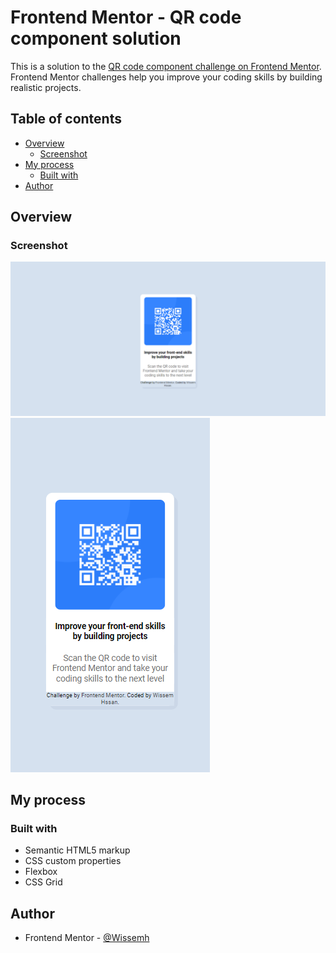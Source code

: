 # Frontend Mentor - QR code component solution

This is a solution to the [QR code component challenge on Frontend Mentor](https://www.frontendmentor.io/challenges/qr-code-component-iux_sIO_H). Frontend Mentor challenges help you improve your coding skills by building realistic projects. 

## Table of contents

- [Overview](#overview)
  - [Screenshot](#screenshot)
- [My process](#my-process)
  - [Built with](#built-with)
- [Author](#author)



## Overview

### Screenshot

![](screenshots/screenshot-desktop-version.png)
![](screenshots/screenshot-mobile-version.png)




## My process

### Built with

- Semantic HTML5 markup
- CSS custom properties
- Flexbox
- CSS Grid





## Author

- Frontend Mentor - [@Wissemh](https://www.frontendmentor.io/profile/Wissemh)

